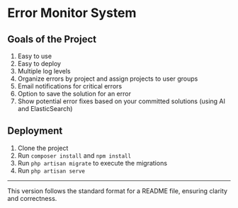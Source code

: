 # Error Monitor System

## Goals of the Project
1. Easy to use
2. Easy to deploy
3. Multiple log levels
4. Organize errors by project and assign projects to user groups
5. Email notifications for critical errors
6. Option to save the solution for an error
7. Show potential error fixes based on your committed solutions (using AI and ElasticSearch)

## Deployment
1. Clone the project
2. Run `composer install` and `npm install`
3. Run `php artisan migrate` to execute the migrations
4. Run `php artisan serve`

---

This version follows the standard format for a README file, ensuring clarity and correctness.
    
